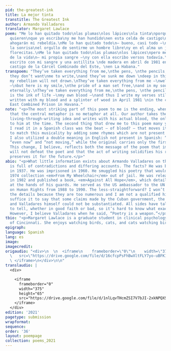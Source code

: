 ```yaml
---
pid: the-greatest-ink
title: La mejor tinta
transtitle: The Greatest Ink
author: Armando Valladares
translator: Margaret Lawlace
poem: "Me lo han quitado todo\nlas plumas\nlos lápices\nla tinta\nporque ellos no
  quieren\nque yo escriba\ny me han hundido\nen esta celda de castigo\npero ni así
  ahogarán mi rebeldía.\nMe lo han quitado todo\n— bueno, casi todo —\nporque me queda
  la sonrisa\nel orgullo de sentirme un hombre libre\ny en el alma un jardín\nde eterna
  florecitas.\nMe lo han quitado todo\nlas plumas\nlos lápices\npero me queda la tinta
  de la vida\n— mi propia sangre —\ny con ella escribo versos todavía.\n\n*Original
  escrito con mi sangre y una astillita \nde madera en abril de 1981 en las celdas\nde
  castigo de la Cárcel Combinado del Este, \nen La Habana."
transpoem: "They’ve taken everything from me,\nthe pens, \nthe pencils, \nthe ink,\nbecause
  they don’t want\nme to write,\nand they’ve sunk me down \ndeep in this cell,\nbut
  my rebellion will not drown.\nThey’ve taken everything from me —\nwell, almost everything
  —\nbut here is my smile,\nthe pride of a man set free,\nand in my soul a garden,\nflowering
  eternally.\nThey’ve taken everything from me,\nthe pens, \nthe pencils,\nbut here
  is the ink of life —\nmy own blood —\nand thus I write my verses still.\n\n*Original
  written with my blood and a splinter of wood in April 1981 \nin the cells of the
  East Combined Prison in Havana."
note: "<p>The most striking part of this poem to me is the ending, when we find out
  that the central metaphor is no metaphor at all. Our author takes the well-used
  living-through-writing idea and writes with his actual blood, the only means available
  to him at the time. The second thing that drew me to this poem many years ago when
  I read it in a Spanish class was the beat — of blood? — that moves it along. I attempted
  to match this musicality by adding some rhymes which are not present in the original.
  I also utilized a double meaning in English not present in Spanish: “still” as both
  “even now” and “not moving,” while the original carries only the first connotation.
  This change, I believe, reflects both the message of the poem that imprisonment
  will not defeat the poet and that the act of writing solidifies his resolve and
  preserves it for the future.</p>"
abio: "<p>What little information exists about Armando Valladares on the internet
  is full of contradictions and differing accounts. The facts? He was born in Cuba
  in 1937. He was imprisoned in 1960. He smuggled his poetry that would become the
  1974 collection <em>From My Wheelchair</em> out of jail. He was released from prison
  in 1982 and published a book, <em>Against All Hope</em>, which detailed torture
  at the hands of his guards. He served as the US ambassador to the UN Commission
  on Human Rights from 1988 to 1990. The less-straightforward? I won’t comment on
  the details because they are too numerous and I am not a qualified historian, but
  suffice it to say that some claims made by the Cuban government, the U.S. government,
  and Valladares himself could not be substantiated. All sides have tales they wish
  to tell, whether in good faith or bad, so it’s hard to know what exactly to believe.
  However, I believe Valladares when he said, “Poetry is a weapon.”</p>"
tbio: "<p>Margaret Lawlace is a graduate student in clinical psychology at the University
  of Cincinnati. She enjoys watching birds, cats, and cats watching birds.</p>"
epigraph: 
language: Spanish
lang: es
image: 
imagecredit: 
origaudio: "<div>\n  \n  <iframe\n    frameborder=\"0\"\n    width=\"375\"\n    height=\"65\"\n
  \   src=\"https://drive.google.com/file/d/16cfcpPsFhBwXltFLY7yo-uBFK1_sEGNg/preview\">\n
  \ </iframe>\n</div>\n\n"
translaudio: |
  <div>

    <iframe
      frameborder="0"
      width="375"
      height="65"
      src="https://drive.google.com/file/d/1nlLqvTHcmZSI7V7bJI-2xkNPQXSIU9Vl/preview">
    </iframe>
  </div>
edition: '2021'
pagetype: submission
wrapformat: 
sequence: 
order: '36'
layout: poempage
collection: poems_2021
---
```

